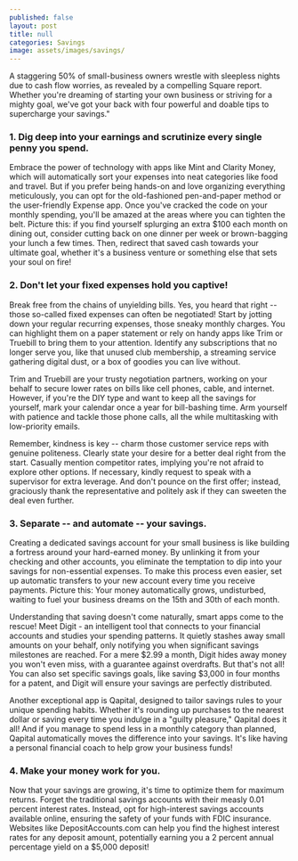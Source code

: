 ```yaml
---
published: false
layout: post
title: null
categories: Savings
image: assets/images/savings/
---
```

A staggering 50% of small-business owners wrestle with sleepless nights due to cash flow worries, as revealed by a compelling Square report. Whether you're dreaming of starting your own business or striving for a mighty goal, we've got your back with four powerful and doable tips to supercharge your savings."

### 1.	Dig deep into your earnings and scrutinize every single penny you spend.
Embrace the power of technology with apps like Mint and Clarity Money, which will automatically sort your expenses into neat categories like food and travel. But if you prefer being hands-on and love organizing everything meticulously, you can opt for the old-fashioned pen-and-paper method or the user-friendly Expense app.
Once you've cracked the code on your monthly spending, you'll be amazed at the areas where you can tighten the belt. Picture this: if you find yourself splurging an extra $100 each month on dining out, consider cutting back on one dinner per week or brown-bagging your lunch a few times. Then, redirect that saved cash towards your ultimate goal, whether it's a business venture or something else that sets your soul on fire!

### 2.	Don't let your fixed expenses hold you captive!
Break free from the chains of unyielding bills. Yes, you heard that right -- those so-called fixed expenses can often be negotiated! Start by jotting down your regular recurring expenses, those sneaky monthly charges. You can highlight them on a paper statement or rely on handy apps like Trim or Truebill to bring them to your attention. Identify any subscriptions that no longer serve you, like that unused club membership, a streaming service gathering digital dust, or a box of goodies you can live without.

Trim and Truebill are your trusty negotiation partners, working on your behalf to secure lower rates on bills like cell phones, cable, and internet. However, if you're the DIY type and want to keep all the savings for yourself, mark your calendar once a year for bill-bashing time. Arm yourself with patience and tackle those phone calls, all the while multitasking with low-priority emails.

Remember, kindness is key -- charm those customer service reps with genuine politeness. Clearly state your desire for a better deal right from the start. Casually mention competitor rates, implying you're not afraid to explore other options. If necessary, kindly request to speak with a supervisor for extra leverage. And don't pounce on the first offer; instead, graciously thank the representative and politely ask if they can sweeten the deal even further.
### 3. Separate -- and automate -- your savings.
Creating a dedicated savings account for your small business is like building a fortress around your hard-earned money. By unlinking it from your checking and other accounts, you eliminate the temptation to dip into your savings for non-essential expenses. To make this process even easier, set up automatic transfers to your new account every time you receive payments. Picture this: Your money automatically grows, undisturbed, waiting to fuel your business dreams on the 15th and 30th of each month.

Understanding that saving doesn't come naturally, smart apps come to the rescue! Meet Digit - an intelligent tool that connects to your financial accounts and studies your spending patterns. It quietly stashes away small amounts on your behalf, only notifying you when significant savings milestones are reached. For a mere $2.99 a month, Digit hides away money you won't even miss, with a guarantee against overdrafts. But that's not all! You can also set specific savings goals, like saving $3,000 in four months for a patent, and Digit will ensure your savings are perfectly distributed.

Another exceptional app is Qapital, designed to tailor savings rules to your unique spending habits. Whether it's rounding up purchases to the nearest dollar or saving every time you indulge in a "guilty pleasure," Qapital does it all! And if you manage to spend less in a monthly category than planned, Qapital automatically moves the difference into your savings. It's like having a personal financial coach to help grow your business funds!

### 4. Make your money work for you.
Now that your savings are growing, it's time to optimize them for maximum returns. Forget the traditional savings accounts with their measly 0.01 percent interest rates. Instead, opt for high-interest savings accounts available online, ensuring the safety of your funds with FDIC insurance. Websites like DepositAccounts.com can help you find the highest interest rates for any deposit amount, potentially earning you a 2 percent annual percentage yield on a $5,000 deposit!

